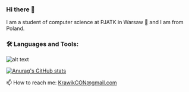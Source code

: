 ### Hi there 👋

I am a student of computer science at PJATK in Warsaw 🚀 and I am from Poland.

### 🛠️ Languages and Tools:

![alt text](https://user-images.githubusercontent.com/95720016/177395754-c67aacdb-5cc4-48bc-9319-dbc238353aa9.png)


[![Anurag's GitHub stats](https://github-readme-stats.vercel.app/api?username=Krawik01)](https://github.com/Krawik01/github-readme-stats)


📫 How to reach me: KrawikCON@gmail.com
